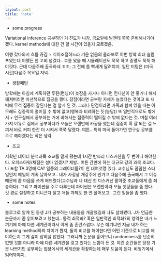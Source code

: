 ```yaml
---
layout: post
title: 'note'
---
```


- some progress

Variational Inference 공부하던 거 진도가 나감. 금요일에 발젠데 쭉쭉 준비해나가야겠다. kernel methods에 대한 건 할 시간이 있을지 모르겠음. 


여행 갔다와서 흐름 끊김 + 식이조절하느라 기운 없음의 콜라보로 이번 방학 최대 슬럼프였는데 어쨌든 한 고비 넘겼다.. 흐름 왔을 때 시뮬레이션도 쭉쭉 하고 증명도 쭉쭉 해야것다. 근데 다음주에 출국하네 ㅎㅎ; 그 전에 좀 빡세게 달려야지. 일단 미팅은 (미국 시간)다음주 목요일 저녁.

- 생활패턴

방학에는 아침에 계획하던 루틴(런닝)이 늦잠을 자거나 아니면 컨디션이 안 좋거나 해서 깨져버리면 차선책으로 집공을 했다. 장점이라면 공부량 자체가 늘었다는 것이고 또 새벽에 무척 집중이 잘된다는 걸 알게 된 것. 그러나 단점이라면 가족과 함께 있을 때는 아무래도 집중력이 떨어질 수 밖에 없고(행복과 비례하는 듯(농담)) 또 일반적으로도 밖에서 + 연구실에서 공부하는 거에 비해서는 집중력이 떨어질 수 밖에 없다는 것. 며칠 여러가지 이유로 집에서 공부하다가 오늘은 오랜만에 카공을 했는데 집중이 확 잘 되는 걸 느껴서 바로 커피 한잔 더 시켜서 쭉쭉 달렸다. 여튼.. 특히 미국 돌아가면 연구실 공부를 주로 해야겠다는 작은 생각. 

- 조교

저학년 데이터 분석과목 조교를 맡게 됐는데 1시간 반짜리 디스커션을 두 번이나 해야한다. 오피스아워/채점은 설마 없겠지? 제발.. 여튼 간만에 하는 대규모 강의 과목 조교다. 나 포함 TA 3명에 CA? 일종의 그레이더들?이 한 대여섯명 있다. 교수님도 꼼꼼한 스타일인지 메일이 계속 날아오고.. 내가 사정상 개강주에 안가고 다음주에 출국해서 그 이슈때문에 좀 마음을 쓰게 해드렸다(교수님과 나 대신 첫 디스커션 맡아준 조교들에게 좀 죄송하다). 그리고 파이썬을 주로 다루는데 파이썬은 오랜만이라 오늘 셋팅들을 좀 했다. 깃 경로 설정하고 미니콘다 깔고 애들 과제도 한 번 풀어보고.. 그런 일들을 좀 했다. 

- some notes

블로그로 알게 된 동생 J가 공부하는 내용들을 개괄했길래 나도 살펴봤다. J가 언급한 논문까지 좀 읽어보려고 했는데.. 동적 최적화? 혹은 일반적인 최적화?의 영역은 내가 느끼기에 아예 다른 세계관이라서 이게 좀 혼란스럽다. 무슨 얘기냐면 지금 내가 하는 learning method와의 차이가 뭔지, 둘이 비교를 해야한다면 어떤 기준으로 비교를 해야하는지 그게 감이 잡히질 않았다. 그러니까 논문을 훑어보니 randomness를 단순히 없앤 것뿐 아니라 아예 다른 세계관을 갖고 있다는 느낌이 든 것. 이런 순간들은 당장 기분 나쁘지만 공부하는 입장에서의 세계관을 확장하는데 매우 도움이 된다. 비행기에서 읽어봐야지. 

